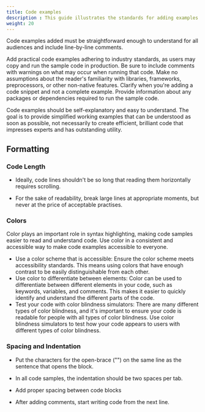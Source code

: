 ```yaml
---
title: Code examples
description : This guide illustrates the standards for adding examples of code in the documentation.
weight: 20
---
```


Code examples added must be straightforward enough to understand for all audiences and include line-by-line comments.

Add practical code examples adhering to industry standards, as users may copy and run the sample code in production. Be sure to include comments with warnings on what may occur when running that code. Make no assumptions about the reader's familiarity with libraries, frameworks, preprocessors, or other non-native features.
Clarify when you're adding a code snippet and not a complete example. Provide information about any packages or dependencies required to run the sample code.

Code examples should be self-explanatory and easy to understand. The goal is to provide simplified working examples that can be understood as soon as possible, not necessarily to create efficient, brilliant code that impresses experts and has outstanding utility.


## Formatting 

### Code Length

- Ideally, code lines shouldn't be so long that reading them horizontally requires scrolling.

- For the sake of readability, break large lines at appropriate moments, but never at the price of acceptable practises.


### Colors
Color plays an important role in syntax highlighting, making code samples easier to read and understand code. Use color in a consistent and accessible way to make code examples accessible to everyone.

- Use a color scheme that is accessible: Ensure the color scheme meets accessibility standards. This means using colors that have enough contrast to be easily distinguishable from each other. 
- Use color to differentiate between elements: Color can be used to differentiate between different elements in your code, such as keywords, variables, and comments. This makes it easier to quickly identify and understand the different parts of the code.
- Test your code with color blindness simulators: There are many different types of color blindness, and it's important to ensure your code is readable for people with all types of color blindness. Use color blindness simulators to test how your code appears to users with different types of color blindness.


### Spacing and Indentation

- Put the characters for the open-brace ("") on the same line as the sentence that opens the block.

- In all code samples, the indentation should be two spaces per tab.

- Add proper spacing between code blocks

- After adding comments, start writing code from the next line.
